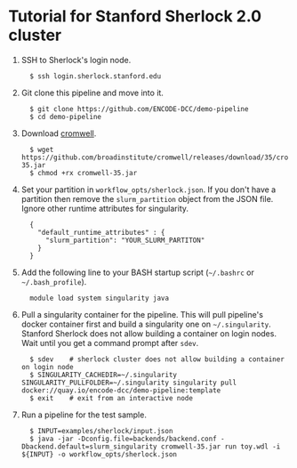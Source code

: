 Tutorial for Stanford Sherlock 2.0 cluster
==========================================

1. SSH to Sherlock's login node.
    ```
      $ ssh login.sherlock.stanford.edu
    ```

2. Git clone this pipeline and move into it.
    ```
      $ git clone https://github.com/ENCODE-DCC/demo-pipeline
      $ cd demo-pipeline
    ```

3. Download [cromwell](https://github.com/broadinstitute/cromwell).
    ```
      $ wget https://github.com/broadinstitute/cromwell/releases/download/35/cromwell-35.jar
      $ chmod +rx cromwell-35.jar
    ```

4. Set your partition in `workflow_opts/sherlock.json`. If you don't have a partition then remove the `slurm_partition` object from the JSON file. Ignore other runtime attributes for singularity.
    ```
      {
        "default_runtime_attributes" : {
          "slurm_partition": "YOUR_SLURM_PARTITON"
        }
      }
    ```

5. Add the following line to your BASH startup script (`~/.bashrc` or `~/.bash_profile`).
    ```
      module load system singularity java
    ```

6. Pull a singularity container for the pipeline. This will pull pipeline's docker container first and build a singularity one on `~/.singularity`. Stanford Sherlock does not allow building a container on login nodes. Wait until you get a command prompt after `sdev`.
    ```
      $ sdev    # sherlock cluster does not allow building a container on login node
      $ SINGULARITY_CACHEDIR=~/.singularity SINGULARITY_PULLFOLDER=~/.singularity singularity pull docker://quay.io/encode-dcc/demo-pipeline:template
      $ exit    # exit from an interactive node
    ```

7. Run a pipeline for the test sample.
    ```
      $ INPUT=examples/sherlock/input.json
      $ java -jar -Dconfig.file=backends/backend.conf -Dbackend.default=slurm_singularity cromwell-35.jar run toy.wdl -i ${INPUT} -o workflow_opts/sherlock.json
    ```

